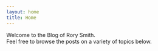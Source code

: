 ```yaml
---
layout: home
title: Home
---
```

Welcome to the Blog of Rory Smith.  
Feel free to browse the posts on a variety of topics below.
